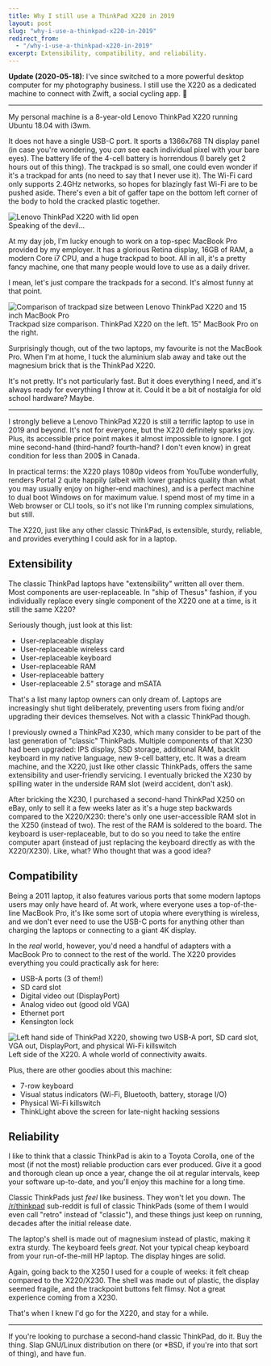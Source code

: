 ```yaml
---
title: Why I still use a ThinkPad X220 in 2019
layout: post
slug: "why-i-use-a-thinkpad-x220-in-2019"
redirect_from:
  - "/why-i-use-a-thinkpad-x220-in-2019"
excerpt: Extensibility, compatibility, and reliability.
---
```


**Update (2020-05-18)**: I've since switched to a more powerful desktop computer for my photography business. I still use the X220 as a dedicated machine to connect with Zwift, a social cycling app. 🚴

---

My personal machine is a 8-year-old Lenovo ThinkPad X220 running Ubuntu 18.04 with i3wm.

It does not have a single USB-C port. It sports a 1366x768 TN display panel (in case you're wondering, you _can_ see each individual pixel with your bare eyes). The battery life of the 4-cell battery is horrendous (I barely get 2 hours out of this thing). The trackpad is so small, one could even wonder if it's a trackpad for ants (no need to say that I never use it). The Wi-Fi card only supports 2.4GHz networks, so hopes for blazingly fast Wi-Fi are to be pushed aside. There's even a bit of gaffer tape on the bottom left corner of the body to hold the cracked plastic together.

<div class="img-group">
<div class="overflow">
  <img alt="Lenovo ThinkPad X220 with lid open" src="/assets/x220-full.png"/>
</div>
<div class="caption">Speaking of the devil...</div>
</div>

At my day job, I'm lucky enough to work on a top-spec MacBook Pro provided by my employer. It has a glorious Retina display, 16GB of RAM, a modern Core i7 CPU, and a huge trackpad to boot. All in all, it's a pretty fancy machine, one that many people would love to use as a daily driver.

I mean, let's just compare the trackpads for a second. It's almost funny at that point.

<div class="img-group">
<div class="overflow">
  <img alt="Comparison of trackpad size between Lenovo ThinkPad X220 and 15 inch MacBook Pro" src="/assets/x220-mbp-trackpads.png"/>
</div>
<div class="caption">Trackpad size comparison. ThinkPad X220 on the left. 15" MacBook Pro on the right.</div>
</div>

Surprisingly though, out of the two laptops, my favourite is not the MacBook Pro. When I'm at home, I tuck the aluminium slab away and take out the magnesium brick that is the ThinkPad X220.

It's not pretty. It's not particularly fast. But it does everything I need, and it's always ready for everything I throw at it. Could it be a bit of nostalgia for old school hardware? Maybe.

* * *

I strongly believe a Lenovo ThinkPad X220 is still a terrific laptop to use in 2019 and beyond. It's not for everyone, but the X220 definitely sparks joy. Plus, its accessible price point makes it almost impossible to ignore. I got mine second-hand (third-hand? fourth-hand? I don't even know) in great condition for less than 200$ in Canada.

In practical terms: the X220 plays 1080p videos from YouTube wonderfully, renders Portal 2 quite happily (albeit with lower graphics quality than what you may usually enjoy on higher-end machines), and is a perfect machine to dual boot Windows on for maximum value. I spend most of my time in a Web browser or CLI tools, so it's not like I'm running complex simulations, but still.

The X220, just like any other classic ThinkPad, is extensible, sturdy, reliable, and provides everything I could ask for in a laptop.

## Extensibility

The classic ThinkPad laptops have "extensibility" written all over them. Most components are user-replaceable. In "ship of Thesus" fashion, if you individually replace every single component of the X220 one at a time, is it still the same X220?

Seriously though, just look at this list:

- User-replaceable display
- User-replaceable wireless card
- User-replaceable keyboard
- User-replaceable RAM
- User-replaceable battery
- User-replaceable 2.5" storage and mSATA

That's a list many laptop owners can only dream of. Laptops are increasingly shut tight deliberately, preventing users from fixing and/or upgrading their devices themselves. Not with a classic ThinkPad though.

I previously owned a ThinkPad X230, which many consider to be part of the last generation of "classic" ThinkPads. Multiple components of that X230 had been upgraded: IPS display, SSD storage, additional RAM, backlit keyboard in my native language, new 9-cell battery, etc. It was a dream machine, and the X220, just like other classic ThinkPads, offers the same extensibility and user-friendly servicing. I eventually bricked the X230 by spilling water in the underside RAM slot (weird accident, don't ask).

After bricking the X230, I purchased a second-hand ThinkPad X250 on eBay, only to sell it a few weeks later as it's a huge step backwards compared to the X220/X230: there's only one user-accessible RAM slot in the X250 (instead of two). The rest of the RAM is soldered to the board. The keyboard is user-replaceable, but to do so you need to take the entire computer apart (instead of just replacing the keyboard directly as with the X220/X230). Like, what? Who thought that was a good idea?

## Compatibility

Being a 2011 laptop, it also features various ports that some modern laptops users may only have heard of. At work, where everyone uses a top-of-the-line MacBook Pro, it's like some sort of utopia where everything is wireless, and we don't ever need to use the USB-C ports for anything other than charging the laptops or connecting to a giant 4K display.

In the _real_ world, however, you'd need a handful of adapters with a MacBook Pro to connect to the rest of the world. The X220 provides everything you could practically ask for here:
- USB-A ports (3 of them!)
- SD card slot
- Digital video out (DisplayPort)
- Analog video out (good old VGA)
- Ethernet port
- Kensington lock

<div class="img-group">
<div class="overflow">
  <img alt="Left hand side of ThinkPad X220, showing two USB-A port, SD card slot, VGA out, DisplayPort, and physical Wi-Fi killswitch" src="/assets/x220-ports.png"/>
</div>
<div class="caption">Left side of the X220. A whole world of connectivity awaits.</div>
</div>

Plus, there are other goodies about this machine:
- 7-row keyboard
- Visual status indicators (Wi-Fi, Bluetooth, battery, storage I/O)
- Physical Wi-Fi killswitch
- ThinkLight above the screen for late-night hacking sessions

## Reliability

I like to think that a classic ThinkPad is akin to a Toyota Corolla, one of the most (if not the most) reliable production cars ever produced. Give it a good and thorough clean up once a year, change the oil at regular intervals, keep your software up-to-date, and you'll enjoy this machine for a long time.

Classic ThinkPads just _feel_ like business. They won't let you down. The <a target="_blank" href="https://www.reddit.com/r/thinkpad/">/r/thinkpad</a> sub-reddit is full of classic ThinkPads (some of them I would even call "retro" instead of "classic"), and these things just keep on running, decades after the initial release date.

The laptop's shell is made out of magnesium instead of plastic, making it extra sturdy. The keyboard feels _great_. Not your typical cheap keyboard from your run-of-the-mill HP laptop. The display hinges are solid.

Again, going back to the X250 I used for a couple of weeks: it felt cheap compared to the X220/X230. The shell was made out of plastic, the display seemed fragile, and the trackpoint buttons felt flimsy. Not a great experience coming from a X230.

That's when I knew I'd go for the X220, and stay for a while.

* * *

If you're looking to purchase a second-hand classic ThinkPad, do it. Buy the thing. Slap GNU/Linux distribution on there (or *BSD, if you're into that sort of thing), and have fun.
